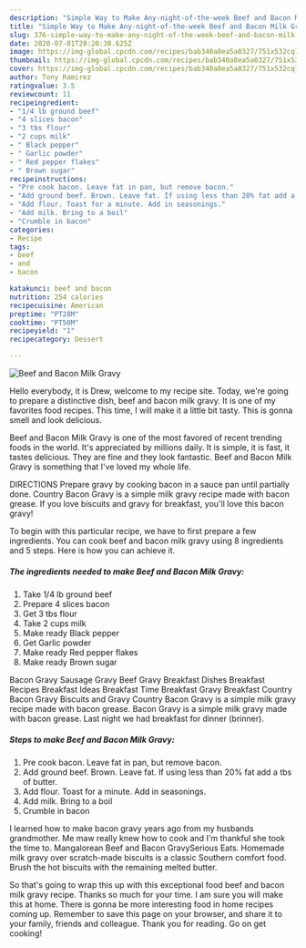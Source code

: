 ```yaml
---
description: "Simple Way to Make Any-night-of-the-week Beef and Bacon Milk Gravy"
title: "Simple Way to Make Any-night-of-the-week Beef and Bacon Milk Gravy"
slug: 376-simple-way-to-make-any-night-of-the-week-beef-and-bacon-milk-gravy
date: 2020-07-01T20:20:38.625Z
image: https://img-global.cpcdn.com/recipes/bab340a8ea5a0327/751x532cq70/beef-and-bacon-milk-gravy-recipe-main-photo.jpg
thumbnail: https://img-global.cpcdn.com/recipes/bab340a8ea5a0327/751x532cq70/beef-and-bacon-milk-gravy-recipe-main-photo.jpg
cover: https://img-global.cpcdn.com/recipes/bab340a8ea5a0327/751x532cq70/beef-and-bacon-milk-gravy-recipe-main-photo.jpg
author: Tony Ramirez
ratingvalue: 3.5
reviewcount: 11
recipeingredient:
- "1/4 lb ground beef"
- "4 slices bacon"
- "3 tbs flour"
- "2 cups milk"
- " Black pepper"
- " Garlic powder"
- " Red pepper flakes"
- " Brown sugar"
recipeinstructions:
- "Pre cook bacon. Leave fat in pan, but remove bacon."
- "Add ground beef. Brown. Leave fat. If using less than 20% fat add a tbs of butter."
- "Add flour. Toast for a minute. Add in seasonings."
- "Add milk. Bring to a boil"
- "Crumble in bacon"
categories:
- Recipe
tags:
- beef
- and
- bacon

katakunci: beef and bacon 
nutrition: 254 calories
recipecuisine: American
preptime: "PT28M"
cooktime: "PT50M"
recipeyield: "1"
recipecategory: Dessert

---
```



![Beef and Bacon Milk Gravy](https://img-global.cpcdn.com/recipes/bab340a8ea5a0327/751x532cq70/beef-and-bacon-milk-gravy-recipe-main-photo.jpg)

Hello everybody, it is Drew, welcome to my recipe site. Today, we're going to prepare a distinctive dish, beef and bacon milk gravy. It is one of my favorites food recipes. This time, I will make it a little bit tasty. This is gonna smell and look delicious.

Beef and Bacon Milk Gravy is one of the most favored of recent trending foods in the world. It's appreciated by millions daily. It is simple, it is fast, it tastes delicious. They are fine and they look fantastic. Beef and Bacon Milk Gravy is something that I've loved my whole life.

DIRECTIONS Prepare gravy by cooking bacon in a sauce pan until partially done. Country Bacon Gravy is a simple milk gravy recipe made with bacon grease. If you love biscuits and gravy for breakfast, you&#39;ll love this bacon gravy!


To begin with this particular recipe, we have to first prepare a few ingredients. You can cook beef and bacon milk gravy using 8 ingredients and 5 steps. Here is how you can achieve it.

<!--inarticleads1-->

##### The ingredients needed to make Beef and Bacon Milk Gravy:

1. Take 1/4 lb ground beef
1. Prepare 4 slices bacon
1. Get 3 tbs flour
1. Take 2 cups milk
1. Make ready  Black pepper
1. Get  Garlic powder
1. Make ready  Red pepper flakes
1. Make ready  Brown sugar


Bacon Gravy Sausage Gravy Beef Gravy Breakfast Dishes Breakfast Recipes Breakfast Ideas Breakfast Time Breakfast Gravy Breakfast Country Bacon Gravy Biscuits and Gravy Country Bacon Gravy is a simple milk gravy recipe made with bacon grease. Bacon Gravy is a simple milk gravy made with bacon grease. Last night we had breakfast for dinner (brinner). 

<!--inarticleads2-->

##### Steps to make Beef and Bacon Milk Gravy:

1. Pre cook bacon. Leave fat in pan, but remove bacon.
1. Add ground beef. Brown. Leave fat. If using less than 20% fat add a tbs of butter.
1. Add flour. Toast for a minute. Add in seasonings.
1. Add milk. Bring to a boil
1. Crumble in bacon


I learned how to make bacon gravy years ago from my husbands grandmother. Me maw really knew how to cook and I&#39;m thankful she took the time to. Mangalorean Beef and Bacon GravySerious Eats. Homemade milk gravy over scratch-made biscuits is a classic Southern comfort food. Brush the hot biscuits with the remaining melted butter. 

So that's going to wrap this up with this exceptional food beef and bacon milk gravy recipe. Thanks so much for your time. I am sure you will make this at home. There is gonna be more interesting food in home recipes coming up. Remember to save this page on your browser, and share it to your family, friends and colleague. Thank you for reading. Go on get cooking!
